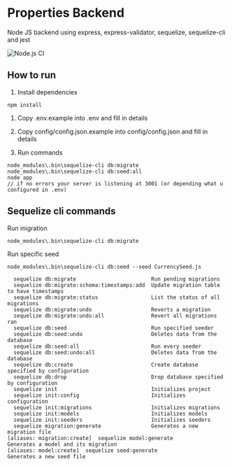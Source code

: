 # Properties Backend

Node JS backend using express, express-validator, sequelize, sequelize-cli and jest

![Node.js CI](https://github.com/lyubo-velikoff/properties-backend/workflows/Node.js%20CI/badge.svg)

## How to run

1. Install dependencies
```
npm install
```

1. Copy .env.example into .env and fill in details

1. Copy config/config.json.example into config/config.json and fill in details

1. Run commands
```
node_modules\.bin\sequelize-cli db:migrate
node_modules\.bin\sequelize-cli db:seed:all
node app
// if no errors your server is listening at 3001 (or depending what u configured in .env)
```

## Sequelize cli commands

Run migration
```
node_modules\.bin\sequelize-cli db:migrate
```

Run specific seed
```
node_modules\.bin\sequelize-cli db:seed --seed CurrencySeed.js
```

```
  sequelize db:migrate                        Run pending migrations
  sequelize db:migrate:schema:timestamps:add  Update migration table to have timestamps
  sequelize db:migrate:status                 List the status of all migrations
  sequelize db:migrate:undo                   Reverts a migration
  sequelize db:migrate:undo:all               Revert all migrations ran
  sequelize db:seed                           Run specified seeder
  sequelize db:seed:undo                      Deletes data from the database
  sequelize db:seed:all                       Run every seeder
  sequelize db:seed:undo:all                  Deletes data from the database
  sequelize db:create                         Create database specified by configuration
  sequelize db:drop                           Drop database specified by configuration
  sequelize init                              Initializes project
  sequelize init:config                       Initializes configuration
  sequelize init:migrations                   Initializes migrations
  sequelize init:models                       Initializes models
  sequelize init:seeders                      Initializes seeders
  sequelize migration:generate                Generates a new migration file                                                                                                                         [aliases: migration:create]  sequelize model:generate                    Generates a model and its migration                                                                                                                        [aliases: model:create]  sequelize seed:generate                     Generates a new seed file 
```
